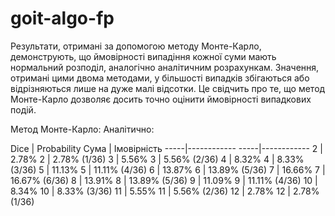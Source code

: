 # goit-algo-fp

Результати, отримані за допомогою методу Монте-Карло, демонструють, що ймовірності випадіння кожної суми мають нормальний розподіл, аналогічно аналітичним розрахункам. Значення, отримані цими двома методами, у більшості випадків збігаються або відрізняються лише на дуже малі відсотки. Це свідчить про те, що метод Монте-Карло дозволяє досить точно оцінити ймовірності випадкових подій.


Метод Монте-Карло:          Аналітично:

Dice | Probability          Сума |  Імовірність
-----|------------          -----|------------
2    | 2.78%                2	 |  2.78% (1/36)
3    | 5.56%                3    |  5.56% (2/36)
4    | 8.32%                4    |  8.33% (3/36)
5    | 11.13%               5    |  11.11% (4/36)
6    | 13.87%               6    |  13.89% (5/36)
7    | 16.66%               7    |  16.67% (6/36)
8    | 13.91%               8    |  13.89% (5/36)
9    | 11.09%               9    |  11.11% (4/36)
10   | 8.34%               10    |  8.33% (3/36)
11   | 5.55%               11    |  5.56% (2/36)
12   | 2.78%               12    |  2.78% (1/36)
